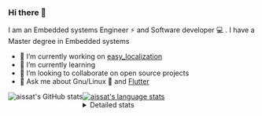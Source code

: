 ### Hi there 👋

I am an Embedded systems Engineer ⚡️ and Software developer 💻 . I have a Master degree in Embedded systems
- 🔭 I’m currently working on [easy_localization](https://pub.dev/packages/easy_localization)
- 🌱 I’m currently learning 
- 👯 I’m looking to collaborate on open source projects
- 💬 Ask me about  Gnu/Linux 🐧 and [Flutter](https://flutter.dev) 

<a href="https://profile-summary-for-github.com/user/aissat">
  <img align="left" height="170px" src="https://github-readme-stats.vercel.app/api?username=aissat&show_icons=true&line_height=27&count_private=true&include_all_commits=true" alt="aissat's GitHub stats"/>
  <img src="https://github-readme-stats.vercel.app/api/top-langs/?username=aissat&hide_langs_below=5&layout=compact" alt="aissat's language stats"/>
</a>

<details>
<summary>Detailed stats</summary>
 

### 🧐 Waka Stats

<!--START_SECTION:waka-->
![Code Time](http://img.shields.io/badge/Code%20Time-4%2C599%20hrs-blue)

![Profile Views](http://img.shields.io/badge/Profile%20Views-0-blue)

![Lines of code](https://img.shields.io/badge/From%20Hello%20World%20I%27ve%20Written--3%20Million%20lines%20of%20code-blue)

**🐱 My GitHub Data** 

> 🏆 121 Contributions in the Year 2022
 > 
> 📦 46.0 kB Used in GitHub's Storage 
 > 
> 💼 Opted to Hire
 > 
> 📜 161 Public Repositories 
 > 
> 🔑 22 Private Repositories  
 > 
**I'm a Night 🦉** 

```text
🌞 Morning    18 commits     █░░░░░░░░░░░░░░░░░░░░░░░░   4.5% 
🌆 Daytime    87 commits     █████░░░░░░░░░░░░░░░░░░░░   21.75% 
🌃 Evening    141 commits    ████████░░░░░░░░░░░░░░░░░   35.25% 
🌙 Night      154 commits    █████████░░░░░░░░░░░░░░░░   38.5%

```
📅 **I'm Most Productive on Friday** 

```text
Monday       25 commits     █░░░░░░░░░░░░░░░░░░░░░░░░   6.25% 
Tuesday      72 commits     ████░░░░░░░░░░░░░░░░░░░░░   18.0% 
Wednesday    45 commits     ██░░░░░░░░░░░░░░░░░░░░░░░   11.25% 
Thursday     34 commits     ██░░░░░░░░░░░░░░░░░░░░░░░   8.5% 
Friday       80 commits     █████░░░░░░░░░░░░░░░░░░░░   20.0% 
Saturday     66 commits     ████░░░░░░░░░░░░░░░░░░░░░   16.5% 
Sunday       78 commits     █████░░░░░░░░░░░░░░░░░░░░   19.5%

```


📊 **This Week I Spent My Time On** 

```text
⌚︎ Time Zone: Africa/Algiers

💬 Programming Languages: 
Dart                     2 hrs 18 mins       ████████████████████████░   96.2% 
YAML                     4 mins              ░░░░░░░░░░░░░░░░░░░░░░░░░   3.08% 
XML                      1 min               ░░░░░░░░░░░░░░░░░░░░░░░░░   0.72%

🔥 Editors: 
VS Code                  2 hrs 24 mins       █████████████████████████   100.0%

💻 Operating System: 
Linux                    2 hrs 24 mins       █████████████████████████   100.0%

```

**I Mostly Code in Dart** 

```text
Dart                     25 repos            ████████░░░░░░░░░░░░░░░░░   32.89% 
TypeScript               8 repos             ██░░░░░░░░░░░░░░░░░░░░░░░   10.53% 
Shell                    6 repos             ██░░░░░░░░░░░░░░░░░░░░░░░   7.89% 
C++                      6 repos             ██░░░░░░░░░░░░░░░░░░░░░░░   7.89% 
PHP                      5 repos             █░░░░░░░░░░░░░░░░░░░░░░░░   6.58%

```


**Timeline**

![Chart not found](https://raw.githubusercontent.com/aissat/aissat/master/charts/bar_graph.png) 


 Last Updated on 24/10/2022 01:01:21 UTC
<!--END_SECTION:waka-->

</details>
